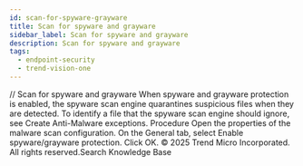 ```yaml
---
id: scan-for-spyware-grayware
title: Scan for spyware and grayware
sidebar_label: Scan for spyware and grayware
description: Scan for spyware and grayware
tags:
  - endpoint-security
  - trend-vision-one
---
```


/*<![CDATA[*/ $('#title').html($('meta[name=map-description]').attr('content')); /*]]>*/ Scan for spyware and grayware When spyware and grayware protection is enabled, the spyware scan engine quarantines suspicious files when they are detected. To identify a file that the spyware scan engine should ignore, see Create Anti-Malware exceptions. Procedure Open the properties of the malware scan configuration. On the General tab, select Enable spyware/grayware protection. Click OK. © 2025 Trend Micro Incorporated. All rights reserved.Search Knowledge Base